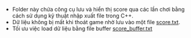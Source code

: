 - Folder này chứa công cụ lưu và hiển thị score qua các lần chơi bằng cách sử dụng kỹ thuật nhập xuất file trong C++.
- Dữ liệu không bị mất khi thoát game nhờ lưu vào một file [score.txt](../../Adventure_Time/score.txt).
- Tối ưu việc load dữ liệu bằng file buffer [score_buffer.txt](../../Adventure_Time/score_buffer.txt)